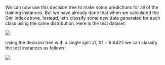 We can now use this decision tree to make some predictions for all of the training instances.
But we have already done that when we calculated the Gini index above. Instead, let’s classify
some new data generated for each class using the same distribution. Here is the test dataset:

![](https://github.com/fenago/katacoda-scenarios/raw/master/master-machine-learning-algorithms/master-machine-learning-algorithms-08/steps/12/1.JPG)

Using the decision tree with a single split at, X1 = 6:6422 we can classify the test instances
as follows:

![](https://github.com/fenago/katacoda-scenarios/raw/master/master-machine-learning-algorithms/master-machine-learning-algorithms-08/steps/12/2.JPG)
